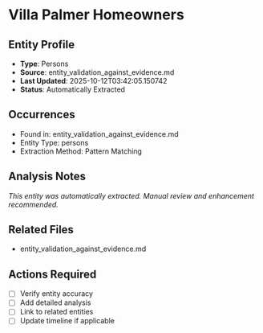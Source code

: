 # Villa Palmer Homeowners

## Entity Profile
- **Type**: Persons
- **Source**: entity_validation_against_evidence.md
- **Last Updated**: 2025-10-12T03:42:05.150742
- **Status**: Automatically Extracted

## Occurrences
- Found in: entity_validation_against_evidence.md
- Entity Type: persons
- Extraction Method: Pattern Matching

## Analysis Notes
*This entity was automatically extracted. Manual review and enhancement recommended.*

## Related Files
- entity_validation_against_evidence.md

## Actions Required
- [ ] Verify entity accuracy
- [ ] Add detailed analysis
- [ ] Link to related entities
- [ ] Update timeline if applicable
